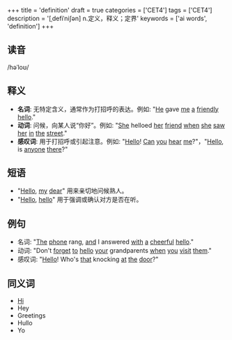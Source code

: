 +++
title = 'definition'
draft = true
categories = ['CET4']
tags = ['CET4']
description = '[ˌdefiˈni∫ən] n.定义，释义；定界'
keywords = ['ai words', 'definition']
+++

## 读音
/həˈloʊ/

## 释义
- **名词**: 无特定含义，通常作为打招呼的表达。例如: "[He](/zh/post/he/) gave [me](/zh/post/me/) [a](/zh/post/a/) [friendly](/zh/post/friendly/) [hello](/zh/post/hello/)."
- **动词**: 问候，向某人说“你好”。例如: "[She](/zh/post/she/) helloed [her](/zh/post/her/) [friend](/zh/post/friend/) [when](/zh/post/when/) [she](/zh/post/she/) [saw](/zh/post/saw/) [her](/zh/post/her/) [in](/zh/post/in/) [the](/zh/post/the/) [street](/zh/post/street/)."
- **感叹词**: 用于打招呼或引起注意。例如: "[Hello](/zh/post/hello/)! [Can](/zh/post/can/) [you](/zh/post/you/) [hear](/zh/post/hear/) [me](/zh/post/me/)?"，"[Hello](/zh/post/hello/), is [anyone](/zh/post/anyone/) [there](/zh/post/there/)?"

## 短语
- "[Hello](/zh/post/hello/), [my](/zh/post/my/) [dear](/zh/post/dear/)" 用来亲切地问候熟人。
- "[Hello](/zh/post/hello/), [hello](/zh/post/hello/)" 用于强调或确认对方是否在听。

## 例句
- 名词: "[The](/zh/post/the/) [phone](/zh/post/phone/) rang, [and](/zh/post/and/) I answered [with](/zh/post/with/) [a](/zh/post/a/) [cheerful](/zh/post/cheerful/) [hello](/zh/post/hello/)."
- 动词: "Don't [forget](/zh/post/forget/) [to](/zh/post/to/) [hello](/zh/post/hello/) [your](/zh/post/your/) grandparents [when](/zh/post/when/) [you](/zh/post/you/) [visit](/zh/post/visit/) [them](/zh/post/them/)."
- 感叹词: "[Hello](/zh/post/hello/)! Who's [that](/zh/post/that/) knocking [at](/zh/post/at/) [the](/zh/post/the/) [door](/zh/post/door/)?"

## 同义词
- [Hi](/zh/post/hi/)
- Hey
- Greetings
- Hullo
- Yo
